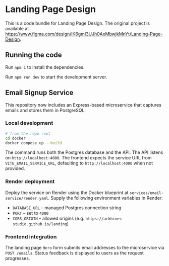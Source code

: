 
  # Landing Page Design

  This is a code bundle for Landing Page Design. The original project is available at https://www.figma.com/design/lK6gmI3UJh0AxMbwjkMnYt/Landing-Page-Design.

  ## Running the code

  Run `npm i` to install the dependencies.

Run `npm run dev` to start the development server.

## Email Signup Service

This repository now includes an Express-based microservice that captures emails and stores them in PostgreSQL.

### Local development

```bash
# from the repo root
cd docker
docker compose up --build
```

The command runs both the Postgres database and the API. The API listens on `http://localhost:4000`. The frontend expects the service URL from `VITE_EMAIL_SERVICE_URL`, defaulting to `http://localhost:4000` when not provided.

### Render deployment

Deploy the service on Render using the Docker blueprint at `services/email-service/render.yaml`. Supply the following environment variables in Render:

- `DATABASE_URL` – managed Postgres connection string
- `PORT` – set to `4000`
- `CORS_ORIGIN` – allowed origins (e.g. `https://arkhives-studio.github.io/landing`)

### Frontend integration

The landing page `Hero` form submits email addresses to the microservice via `POST /emails`. Status feedback is displayed to users as the request progresses.
  